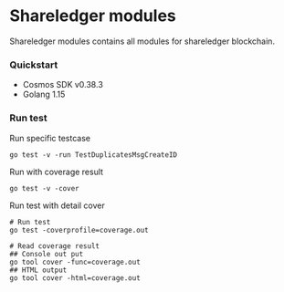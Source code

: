 # Shareledger modules #
Shareledger modules contains all modules for shareledger blockchain.

### Quickstart ###

* Cosmos SDK v0.38.3
* Golang 1.15


### Run test

Run specific testcase
```
go test -v -run TestDuplicatesMsgCreateID
```

Run with coverage result
```
go test -v -cover
```

Run test with detail cover

```
# Run test
go test -coverprofile=coverage.out

# Read coverage result
## Console out put
go tool cover -func=coverage.out
## HTML output
go tool cover -html=coverage.out
```